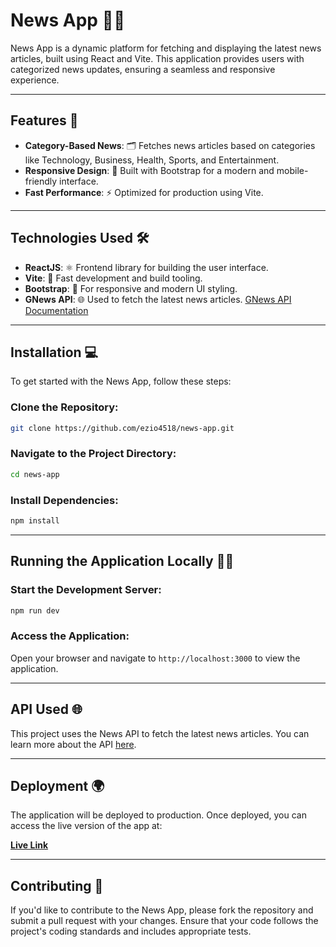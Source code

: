 # News App 📰✨

News App is a dynamic platform for fetching and displaying the latest news articles, built using React and Vite. This application provides users with categorized news updates, ensuring a seamless and responsive experience.

---

## Features 🚀

- **Category-Based News**: 🗂️ Fetches news articles based on categories like Technology, Business, Health, Sports, and Entertainment.
- **Responsive Design**: 📱 Built with Bootstrap for a modern and mobile-friendly interface.
- **Fast Performance**: ⚡ Optimized for production using Vite.

---

## Technologies Used 🛠️

- **ReactJS**: ⚛️ Frontend library for building the user interface.
- **Vite**: 🚀 Fast development and build tooling.
- **Bootstrap**: 🎨 For responsive and modern UI styling.
- **GNews API**: 🌐 Used to fetch the latest news articles. [GNews API Documentation](https://gnews.io/docs/v4#introduction)

---

## Installation 💻

To get started with the News App, follow these steps:

### Clone the Repository:
```bash
git clone https://github.com/ezio4518/news-app.git
```

### Navigate to the Project Directory:
```bash
cd news-app
```

### Install Dependencies:
```bash
npm install
```

---

## Running the Application Locally 🏃‍♂️
### Start the Development Server:
```bash
npm run dev
```
### Access the Application:
Open your browser and navigate to ```http://localhost:3000``` to view the application.

---

## API Used 🌐
This project uses the News API to fetch the latest news articles. You can learn more about the API [here](https://gnews.io/docs/v4#introduction).

---

## Deployment 🌍
The application will be deployed to production. Once deployed, you can access the live version of the app at:

**[Live Link](https://newsapi.org/)**

---

## Contributing 🤝
If you'd like to contribute to the News App, please fork the repository and submit a pull request with your changes. Ensure that your code follows the project's coding standards and includes appropriate tests.
